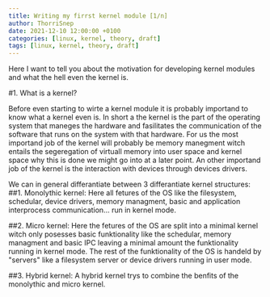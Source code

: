 ```yaml
---
title: Writing my firrst kernel module [1/n]
author: ThorriSnep
date: 2021-12-10 12:00:00 +0100
categories: [linux, kernel, theory, draft]
tags: [linux, kernel, theory, draft]
---
```


Here I want to tell you about the motivation for developing kernel modules and what the hell even the kernel is.

#1. What is a kernel?

Before even starting to wirte a kernel module it is probably importand to know what a kernel even is.
In short a the kernel is the part of the operating system that maneges the hardware and fasilitates the communication of the software that runs on the system with that hardware.
For us the most importand job of the kernel will probably be memory manegment witch entails the segeregation of virtuall memory into user space and kernel space why this is done we might go into at a later point.
An other importand job of the kernel is the interaction with devices through devices drivers.


We can in general differantiate between 3 differantiate kernel structures:
##1. Monolythic kernel:
Here all fetures of the OS like the filesystem, schedular, device drivers, memory managment, basic and application interprocess communication... run in kernel mode.

##2. Micro kernel:
Here the fetures of the OS are split into a minimal kernel witch only posesses basic funktionality like the schedular, memory managment and basic IPC leaving a minimal amount the funktionality running in kernel mode.
The rest of the funktionality of the OS is handeld by "servers" like a filesystem server or device drivers running in user mode.

##3. Hybrid kernel:
A hybrid kernel trys to combine the benfits of the monolythic and micro kernel.
